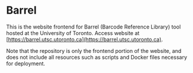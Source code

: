 # Barrel

This is the website frontend for Barrel (Barcode Reference Library) tool hosted at the University of Toronto. Access website at [https://barrel.utsc.utoronto.ca](https://barrel.utsc.utoronto.ca).

Note that the repository is only the frontend portion of the website, and does not include all resources such as scripts and Docker files necessary for deployment.
